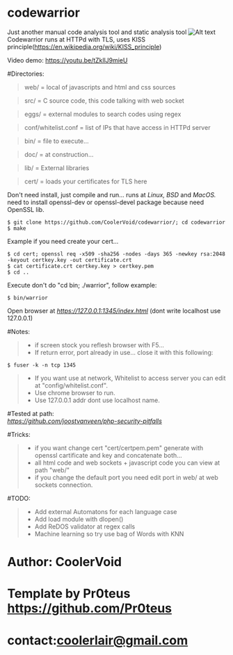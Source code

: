 # codewarrior
Just another manual code analysis tool and static analysis tool 
![Alt text](https://github.com/CoolerVoid/codewarrior/blob/master/doc/img/img1.png)
Codewarrior runs at HTTPd with TLS, uses KISS principle(https://en.wikipedia.org/wiki/KISS_principle)

Video demo: https://youtu.be/tZkllJ9mieU

#Directories:
> web/ = local of javascripts and html and css sources

> src/ = C source code, this code talking with web socket 

> eggs/ = external modules to search codes using regex

> conf/whitelist.conf = list of IPs that have  access  in HTTPd server

> bin/ = file to execute...

> doc/ = at construction...

> lib/ = External libraries

> cert/ = loads your certificates for TLS here

Don't need install, just compile and run... runs at *Linux,* *BSD* and *MacOS.*
need to install openssl-dev or openssl-devel package because need OpenSSL lib.
```
$ git clone https://github.com/CoolerVoid/codewarrior/; cd codewarrior
$ make
```
Example if you need create your cert...
```
$ cd cert; openssl req -x509 -sha256 -nodes -days 365 -newkey rsa:2048 -keyout certkey.key -out certificate.crt
$ cat certificate.crt certkey.key > certkey.pem 
$ cd ..
```

Execute don't do "cd bin; ./warrior", follow example:
```
$ bin/warrior 
```

Open browser at *https://127.0.0.1:1345/index.html*   (dont write localhost use 127.0.0.1)

#Notes:
>* if screen stock you reflesh browser with F5...
>* If return error, port already in use... close it with this following:
``` 
$ fuser -k -n tcp 1345
```

>* If you want use at network, Whitelist to access server you can edit at "config/whitelist.conf". 
>* Use chrome browser to run.
>* Use 127.0.0.1 addr dont use localhost name.

#Tested at path:  
*https://github.com/joostvanveen/php-security-pitfalls*


#Tricks:
>* if you want change cert "cert/certpem.pem" generate with openssl cartificate and key and concatenate both...
>* all html code and web sockets + javascript code you can view at path "web/"
>* if you change the default port you need edit port in web/ at web sockets connection.

#TODO:
>* Add external Automatons for each language case
>* Add load module with dlopen()
>* Add ReDOS validator at regex calls
>* Machine learning so try use bag of Words with KNN

# Author: CoolerVoid
# Template by Pr0teus https://github.com/Pr0teus
# contact:coolerlair@gmail.com

